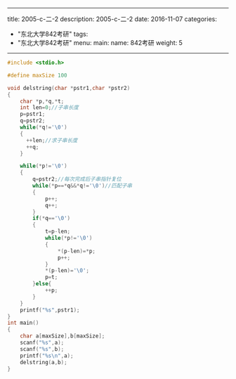 
---
title: 2005-c-二-2
description: 2005-c-二-2
date: 2016-11-07
categories:
  - "东北大学842考研"
tags:
  - "东北大学842考研"
menu:
  main:
    name: 842考研
    weight: 5
---


```cpp
#include <stdio.h>

#define maxSize 100

void delstring(char *pstr1,char *pstr2)
{
    char *p,*q,*t;
    int len=0;//子串长度
    p=pstr1;
    q=pstr2;
    while(*q!='\0')
    {
      ++len;//求子串长度
      ++q;
    }

    while(*p!='\0')
    {
        q=pstr2;//每次完成后子串指针复位
        while(*p==*q&&*q!='\0')//匹配子串
        {
            p++;
            q++;
        }
        if(*q=='\0')
        {
            t=p-len;
            while(*p!='\0')
            {
                *(p-len)=*p;
                p++;
            }
            *(p-len)='\0';
            p=t;
        }else{
            ++p;
        }
    }
    printf("%s",pstr1);
}
int main()
{
    char a[maxSize],b[maxSize];
    scanf("%s",a);
    scanf("%s",b);
    printf("%s\n",a);
    delstring(a,b);
}

```

